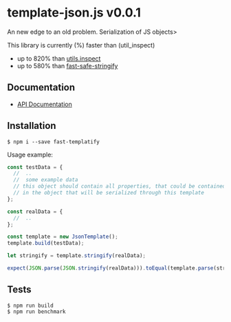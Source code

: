 # template-json.js v0.0.1

An new edge to an old problem. Serialization of JS objects>

This library is currently (%) faster than (util_inspect)
* up to 820% than [utils.inspect](https://nodejs.org/api/util.html#util_util_inspect_object_options)
* up to 580% than [fast-safe-stringify](https://www.npmjs.com/package/fast-safe-stringify)

## Documentation

* [API Documentation](https://benchmarkjs.com/docs)

## Installation

```shell
$ npm i --save fast-templatify
```

Usage example:

```js
const testData = {
  //  .. 
  //  some example data
  // this object should contain all properties, that could be contained
  // in the object that will be serialized through this template 
};

const realData = {
  //  .. 
};

const template = new JsonTemplate();
template.build(testData);

let stringify = template.stringify(realData);

expect(JSON.parse(JSON.stringify(realData))).toEqual(template.parse(stringify))
```

## Tests

```shell
$ npm run build
$ npm run benchmark
```

